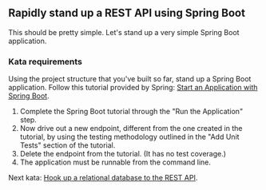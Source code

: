 ## Rapidly stand up a REST API using Spring Boot

This should be pretty simple.  Let's stand up a very simple Spring Boot application.

### Kata requirements

Using the project structure that you've built so far, stand up a Spring Boot application.  Follow this tutorial provided by Spring: [Start an Application with Spring Boot](https://spring.io/guides/gs/spring-boot).

1. Complete the Spring Boot tutorial through the "Run the Application" step.
2. Now drive out a new endpoint, different from the one created in the tutorial, by using the testing methodology outlined in the "Add Unit Tests" section of the tutorial.
3. Delete the endpoint from the tutorial. (It has no test coverage.)
4. The application must be runnable from the command line.

Next kata: [Hook up a relational database to the REST API](kata.hook_up_rds.md).
